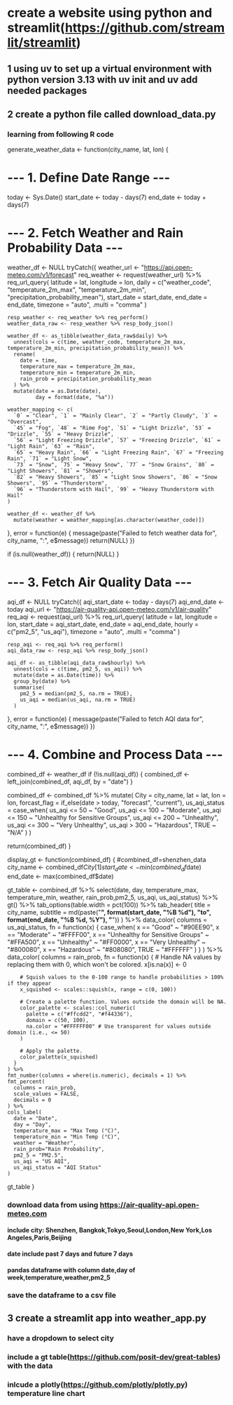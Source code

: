 
# create a website using python and streamlit(https://github.com/streamlit/streamlit)

## 1 using uv to set up a virtual environment  with python version 3.13 with uv init and uv add needed packages

## 2 create a python file called download_data.py 

### learning from following R code 

generate_weather_data <- function(city_name, lat, lon) {
  
  # --- 1. Define Date Range ---
  today <- Sys.Date()
  start_date <- today - days(7)
  end_date <- today + days(7)
  
  # --- 2. Fetch Weather and Rain Probability Data ---
  weather_df <- NULL
  tryCatch({
    weather_url <- "https://api.open-meteo.com/v1/forecast"
    req_weather <- request(weather_url) %>%
      req_url_query(
        latitude = lat,
        longitude = lon,
        daily = c("weather_code", "temperature_2m_max", "temperature_2m_min", "precipitation_probability_mean"),
        start_date = start_date,
        end_date = end_date,
        timezone = "auto",
        .multi = "comma"
      )
    
    resp_weather <- req_weather %>% req_perform()
    weather_data_raw <- resp_weather %>% resp_body_json()
    
    weather_df <- as_tibble(weather_data_raw$daily) %>%
      unnest(cols = c(time, weather_code, temperature_2m_max, temperature_2m_min, precipitation_probability_mean)) %>%
      rename(
        date = time,
        temperature_max = temperature_2m_max,
        temperature_min = temperature_2m_min,
        rain_prob = precipitation_probability_mean
      ) %>%
      mutate(date = as.Date(date),
             day = format(date, "%a"))
      
    weather_mapping <- c(
      `0` = "Clear", `1` = "Mainly Clear", `2` = "Partly Cloudy", `3` = "Overcast",
      `45` = "Fog", `48` = "Rime Fog", `51` = "Light Drizzle", `53` = "Drizzle", `55` = "Heavy Drizzle",
      `56` = "Light Freezing Drizzle", `57` = "Freezing Drizzle", `61` = "Light Rain", `63` = "Rain",
      `65` = "Heavy Rain", `66` = "Light Freezing Rain", `67` = "Freezing Rain", `71` = "Light Snow",
      `73` = "Snow", `75` = "Heavy Snow", `77` = "Snow Grains", `80` = "Light Showers", `81` = "Showers",
      `82` = "Heavy Showers", `85` = "Light Snow Showers", `86` = "Snow Showers", `95` = "Thunderstorm",
      `96` = "Thunderstorm with Hail", `99` = "Heavy Thunderstorm with Hail"
    )
    
    weather_df <- weather_df %>%
      mutate(weather = weather_mapping[as.character(weather_code)])

  }, error = function(e) {
    message(paste("Failed to fetch weather data for", city_name, ":", e$message))
    return(NULL)
  })
  
  if (is.null(weather_df)) {
    return(NULL)
  }
  
  # --- 3. Fetch Air Quality Data ---
  aqi_df <- NULL
  tryCatch({
    aqi_start_date <- today - days(7)
    aqi_end_date <- today
    aqi_url <- "https://air-quality-api.open-meteo.com/v1/air-quality"
    req_aqi <- request(aqi_url) %>%
      req_url_query(
        latitude = lat,
        longitude = lon,
        start_date = aqi_start_date,
        end_date = aqi_end_date,
        hourly = c("pm2_5", "us_aqi"),
        timezone = "auto",
        .multi = "comma"
      )
    
    resp_aqi <- req_aqi %>% req_perform()
    aqi_data_raw <- resp_aqi %>% resp_body_json()
    
    aqi_df <- as_tibble(aqi_data_raw$hourly) %>%
      unnest(cols = c(time, pm2_5, us_aqi)) %>%
      mutate(date = as.Date(time)) %>%
      group_by(date) %>%
      summarise(
        pm2_5 = median(pm2_5, na.rm = TRUE),
        us_aqi = median(us_aqi, na.rm = TRUE)
      )
  }, error = function(e) {
    message(paste("Failed to fetch AQI data for", city_name, ":", e$message))
  })

  # --- 4. Combine and Process Data ---
  combined_df <- weather_df
  if (!is.null(aqi_df)) {
    combined_df <- left_join(combined_df, aqi_df, by = "date")
  }

  combined_df <- combined_df %>%
    mutate(
      City = city_name,
      lat = lat,
      lon = lon,
      forcast_flag = if_else(date > today, "forecast", "current"),
      us_aqi_status = case_when(
        us_aqi <= 50 ~ "Good",
        us_aqi <= 100 ~ "Moderate",
        us_aqi <= 150 ~ "Unhealthy for Sensitive Groups",
        us_aqi <= 200 ~ "Unhealthy",
        us_aqi <= 300 ~ "Very Unhealthy",
        us_aqi > 300 ~ "Hazardous",
        TRUE ~ "N/A"
      )
    )
  
  return(combined_df)
}



display_gt <- function(combined_df) {
  #combined_df=shenzhen_data
  city_name <- combined_df$City[1]
  start_date <- min(combined_df$date)
  end_date <- max(combined_df$date)
  
  gt_table <- combined_df %>%
    select(date, day, temperature_max, temperature_min, weather, rain_prob,pm2_5, us_aqi, us_aqi_status) %>%
    gt() %>%
    tab_options(table.width = pct(100)) %>%
    tab_header(
      title = city_name,
      subtitle = md(paste("**", format(start_date, "%B %d"), "to", format(end_date, "%B %d, %Y"), "**"))
    ) %>%
    data_color(
      columns = us_aqi_status,
      fn = function(x) {
        case_when(
          x == "Good" ~ "#90EE90",
          x == "Moderate" ~ "#FFFF00",
          x == "Unhealthy for Sensitive Groups" ~ "#FFA500",
          x == "Unhealthy" ~ "#FF0000",
          x == "Very Unhealthy" ~ "#800080",
          x == "Hazardous" ~ "#808080",
          TRUE ~ "#FFFFFF"
        )
      }
    ) %>%
    data_color(
      columns = rain_prob,
      fn = function(x) {
        # Handle NA values by replacing them with 0, which won't be colored.
        x[is.na(x)] <- 0
        
        # Squish values to the 0-100 range to handle probabilities > 100% if they appear
        x_squished <- scales::squish(x, range = c(0, 100))
        
        # Create a palette function. Values outside the domain will be NA.
        color_palette <- scales::col_numeric(
          palette = c("#ffcdd2", "#f44336"),
          domain = c(50, 100),
          na.color = "#FFFFFF00" # Use transparent for values outside domain (i.e., <= 50)
        )
        
        # Apply the palette.
        color_palette(x_squished)
      }
    ) %>%
    fmt_number(columns = where(is.numeric), decimals = 1) %>%
    fmt_percent(
      columns = rain_prob,
      scale_values = FALSE,
      decimals = 0
    ) %>%
    cols_label(
      date = "Date",
      day = "Day",
      temperature_max = "Max Temp (°C)",
      temperature_min = "Min Temp (°C)",
      weather = "Weather",
      rain_prob="Rain Probability",
      pm2_5 = "PM2.5",
      us_aqi = "US AQI",
      us_aqi_status = "AQI Status"
    )
  
  gt_table
}



### download data from using https://air-quality-api.open-meteo.com 

#### include city: Shenzhen, Bangkok,Tokyo,Seoul,London,New York,Los Angeles,Paris,Beijing

#### date include past 7 days and future 7 days

#### pandas dataframe with column date,day of week,temperature,weather,pm2_5

### save the dataframe to a csv file



## 3 create a streamlit app  into weather_app.py

### have a dropdown to select city

### include a gt table(https://github.com/posit-dev/great-tables) with the data

### inlcude a plotly(https://github.com/plotly/plotly.py) temperature line chart

